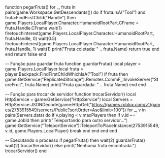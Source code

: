 function pegarFruta()
    for _, fruta in pairs(game.Workspace:GetDescendants()) do
        if fruta:IsA("Tool") and fruta:FindFirstChild("Handle") then
            game.Players.LocalPlayer.Character.HumanoidRootPart.CFrame = fruta.Handle.CFrame
            wait(1)
            firetouchinterest(game.Players.LocalPlayer.Character.HumanoidRootPart, fruta.Handle, 0)
            wait(0.5)
            firetouchinterest(game.Players.LocalPlayer.Character.HumanoidRootPart, fruta.Handle, 1)
            wait(1)
            print("Fruta coletada: " .. fruta.Name)
            return true
        end
    end
    return false
end

-- Função para guardar fruta
function guardarFruta()
    local player = game.Players.LocalPlayer
    local fruta = player.Backpack:FindFirstChildWhichIsA("Tool")
    if fruta then
        game:GetService("ReplicatedStorage").Remotes.CommF_:InvokeServer("StoreFruit", fruta.Name)
        print("Fruta guardada: " .. fruta.Name)
    end
end

-- Função para trocar de servidor
function trocarServidor()
    local HttpService = game:GetService("HttpService")
    local Servers = HttpService:JSONDecode(game:HttpGet("https://games.roblox.com/v1/games/2753915549/servers/Public?sortOrder=Asc&limit=100"))
    for _, v in pairs(Servers.data) do
        if v.playing < v.maxPlayers then
            if v.id ~= game.JobId then
                print("Teleportando para outro servidor...")
                game:GetService("TeleportService"):TeleportToPlaceInstance(2753915549, v.id, game.Players.LocalPlayer)
                break
            end
        end
    end
end

-- Executando o processo
if pegarFruta() then
    wait(2)
    guardarFruta()
    wait(2)
    trocarServidor()
else
    print("Nenhuma fruta encontrada.")
    trocarServidor()
end
